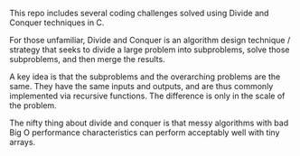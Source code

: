 This repo includes several coding challenges solved using Divide and Conquer techniques in C.

For those unfamiliar, Divide and Conquer is an algorithm design technique / strategy that seeks to divide a large problem into subproblems, solve those subproblems, and then merge the results.

A key idea is that the subproblems and the overarching problems are the same. They have the same inputs and outputs, and are thus commonly implemented via recursive functions. The difference is only in the scale of the problem.

The nifty thing about divide and conquer is that messy algorithms with bad Big O performance characteristics can perform acceptably well with tiny arrays. 